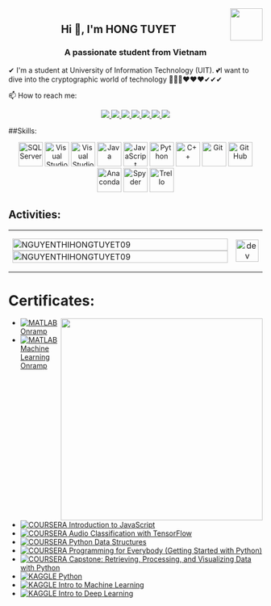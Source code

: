 <!-- <img align="left" width="400" src="https://github.githubassets.com/images/modules/profile/profile-first-repo.svg" /> -->
<img align="right" width="64" src="https://github.com/NGUYENTHIHONGTUYET09.png" />
<!-- <img align="right" width="64" src="https://img.icons8.com/color/48/vietnam-circular.png" /> -->
<h2 align="center">Hi 👋, I'm HONG TUYET</h2>
<p align="center">
  <h3 align="center">A passionate student from Vietnam </h3>
</p>
✔ I'm a student at University of Information Technology (UIT).
💕I want to dive into the cryptographic world of technology
🤞🤞🤞❤❤❤✔✔✔


<br />


📫 How to reach me:
<p align="center">
  <a href="https://www.linkedin.com/in/nguyen-thi-hong-tuyet-106058318/" target="_blank">
    <img src="https://img.icons8.com/fluent/48/000000/linkedin.png"/>
  </a>
  <a href="https://www.facebook.com/profile.php?id=100015667711831" alt="Facebook">
    <img src="https://img.icons8.com/fluent/48/000000/facebook-new.png" target="_blank" />
  </a> 
  <a href="https://github.com/NGUYENTHIHONGTUYET09" alt="Github">
    <img src="https://img.icons8.com/fluent/48/000000/github.png"/>
  </a> 
  <a href="https://www.youtube.com/channel/UCeDO_8s-Hh1QEKFVwbxalZw" alt="Youtube channel" target="_blank" >
    <img src="https://img.icons8.com/fluent/48/000000/youtube-play.png"/>
  </a>
   <a href="https://www.kaggle.com/" target="_blank" alt="Kaggle">
    <img src="https://img.icons8.com/windows/48/000000/kaggle.png"/>
      </a>
  <a href="https://www.hackerrank.com/profile/nguyenthihongtu2" alt="HackerRank" target="_blank">
    <img src="https://img.icons8.com/external-tal-revivo-shadow-tal-revivo/48/000000/external-hackerrank-is-a-technology-company-that-focuses-on-competitive-programming-logo-shadow-tal-revivo.png" />
  </a>
  <a href="mailto:nguyenthihongtuyet004@gmail.com" alt="Email">
    <img src="https://img.icons8.com/fluent/48/000000/mailing.png"/>
  </a>
</p>

##Skills:

<p align="center">
  <img src="https://img.icons8.com/color/48/000000/microsoft-sql-server.png" alt="SQL Server" width="48" height="48"/> 
  <img src="https://img.icons8.com/color/48/000000/visual-studio-code-2019.png" alt="Visual Studio Code" width="48" height="48"/>
  <img src="https://img.icons8.com/color/48/null/visual-studio--v2.png" alt="Visual Studio" width="48" height="48"/>
  <img src="https://img.icons8.com/color/48/000000/java-coffee-cup-logo.png" alt="Java" width="48" height="48"/>
  <img src="https://img.icons8.com/color/48/000000/javascript.png" alt="JavaScript" width="48" height="48"/>
  <img src="https://img.icons8.com/color/48/000000/python.png" alt="Python" width="48" height="48"/>
  <img src="https://img.icons8.com/color/48/000000/c-plus-plus-logo.png" alt="C++" width="48" height="48"/>
  <img src="https://img.icons8.com/color/48/000000/git.png" alt="Git" width="48" height="48"/>
  <img src="https://img.icons8.com/fluent/48/000000/github.png" alt="GitHub" width="48" height="48"/>
  <img src="https://img.icons8.com/dusk/48/000000/anaconda.png" alt="Anaconda" width="48" height="48"/>
  <img src="https://img.icons8.com/fluent/48/000000/spyder-ide.png" alt="Spyder" width="48" height="48"/>
  <img src="https://img.icons8.com/color/48/000000/trello.png" alt="Trello" width="48" height="48"/>
</p>

## Activities:
<table style="width:100%;">
  <tr>
    <td>
      <!-- Thay đổi username trong URL để phản ánh tài khoản của bạn -->
      <img src="https://github-readme-stats.vercel.app/api/top-langs/?username=NGUYENTHIHONGTUYET09&bg_color=FFFFFF00&text_color=179fa3&layout=compact&hide=CSS&langs_count=10&custom_title=Top%20ngôn%20ngữ%20được%20dùng" alt="NGUYENTHIHONGTUYET09" width="100%"/>
      <img src="https://github-readme-stats.vercel.app/api?username=NGUYENTHIHONGTUYET09&bg_color=FFFFFF00&text_color=179fa3&show_icons=true&count_private=true&include_all_commits=true&custom_title=Hoạt%20động%20trên%20Github" alt="NGUYENTHIHONGTUYET09" width="100%"/>
    </td>
    <td>
      <p align="center"> 
        <img src="https://cdn.dribbble.com/users/1059583/screenshots/4171367/coding-freak.gif" alt="dev" width="100%"/>
      </p>
    </td>
  </tr>
</table>


# Certificates:

<img align="right" width="400" src="https://github.githubassets.com/images/modules/profile/profile-joined-github.svg">

- [![MATLAB](https://img.shields.io/badge/-MATLAB-orange) Onramp](https://matlabacademy.mathworks.com/progress/share/certificate.html?id=c2f444b8-d6ce-4eef-9934-48d7fa7da2d1)
- [![MATLAB](https://img.shields.io/badge/-MATLAB-orange) Machine Learning Onramp](https://matlabacademy.mathworks.com/progress/share/certificate.html?id=ad7fb8de-67d7-487f-95ee-f3871a61b1e1)
- [![COURSERA](https://img.shields.io/badge/-COURSERA-green) Introduction to JavaScript](https://www.coursera.org/account/accomplishments/certificate/XFNU3UXCK5DG)
- [![COURSERA](https://img.shields.io/badge/-COURSERA-green) Audio Classification with TensorFlow](https://www.coursera.org/account/accomplishments/certificate/MBSDFCKQ9X8E)
- [![COURSERA](https://img.shields.io/badge/-COURSERA-green) Python Data Structures](https://www.coursera.org/account/accomplishments/certificate/PQMJRCLM7BCQ)
- [![COURSERA](https://img.shields.io/badge/-COURSERA-green) Programming for Everybody (Getting Started with Python)](https://www.coursera.org/account/accomplishments/certificate/V7MK7JDL96DU)
- [![COURSERA](https://img.shields.io/badge/-COURSERA-green) Capstone: Retrieving, Processing, and Visualizing Data with Python](https://www.coursera.org/account/accomplishments/certificate/DVXXD98ESKLP)
- [![KAGGLE](https://img.shields.io/badge/-KAGGLE-blue) Python](https://www.kaggle.com/learn/certification/nguyenhuynhminhtien/python)
- [![KAGGLE](https://img.shields.io/badge/-KAGGLE-blue) Intro to Machine Learning](https://www.kaggle.com/learn/certification/nguyenhuynhminhtien/intro-to-machine-learning)
- [![KAGGLE](https://img.shields.io/badge/-KAGGLE-blue) Intro to Deep Learning](https://www.kaggle.com/learn/certification/nguyenhuynhminhtien/intro-to-deep-learning)
